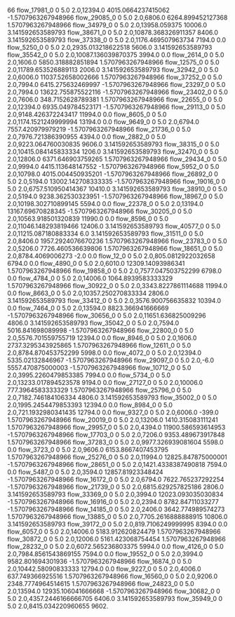 66 flow_17981_0 0 5.0 2.0,12394.0 4015.0664237415062 -1.5707963267948966 flow_29085_0 0 5.0 2.0,6806.0 6264.899452127368 1.5707963267948966 flow_34979_0 0 5.0 2.0,13958.059375 10006.0 3.141592653589793 flow_38671_0 0 5.0 2.0,10878.368326911357 8406.0 3.141592653589793 flow_37338_0 0 5.0 2.0,1176.469507963734 7194.0 0.0 flow_5250_0 0 5.0 2.0,2935.013218622518 5606.0 3.141592653589793 flow_35542_0 0 5.0 2.0,10087.136039870375 3994.0 0.0 flow_2614_0 0 5.0 2.0,1606.0 5850.318882851894 1.5707963267948966 flow_12575_0 0 5.0 2.0,11789.653526889113 2006.0 3.141592653589793 flow_32942_0 0 5.0 2.0,6006.0 11037.52658002666 1.5707963267948966 flow_37252_0 0 5.0 2.0,7994.0 6415.275632469997 -1.5707963267948966 flow_23297_0 0 5.0 2.0,7994.0 13622.755875522116 -1.5707963267948966 flow_23402_0 0 5.0 2.0,7606.0 348.7152628789381 1.5707963267948966 flow_22655_0 0 5.0 2.0,12394.0 6935.049784523171 -1.5707963267948966 flow_29113_0 0 5.0 2.0,9148.426372243417 11994.0 0.0 flow_8605_0 0 5.0 2.0,1174.1521249999994 13194.0 0.0 flow_9649_0 0 5.0 2.0,6794.0 7557.420979979219 -1.5707963267948966 flow_21736_0 0 5.0 2.0,7976.721386390955 4394.0 0.0 flow_2882_0 0 5.0 2.0,9223.064760030835 9606.0 3.141592653589793 flow_38315_0 0 5.0 2.0,10415.084145833334 1206.0 3.141592653589793 flow_32470_0 0 5.0 2.0,12806.0 6371.646903759265 1.5707963267948966 flow_29434_0 0 5.0 2.0,9994.0 4415.113648147552 -1.5707963267948966 flow_5952_0 0 5.0 2.0,10798.0 4015.004450935201 -1.5707963267948966 flow_26892_0 0 5.0 2.0,5194.0 13002.142708333335 -1.5707963267948966 flow_19016_0 0 5.0 2.0,6757.510950414367 10410.0 3.141592653589793 flow_38910_0 0 5.0 2.0,5194.0 9238.362530323951 -1.5707963267948966 flow_18967_0 0 5.0 2.0,10198.302710899145 5594.0 0.0 flow_22378_0 0 5.0 2.0,13194.0 13167.69670828345 -1.5707963267948966 flow_30205_0 0 5.0 2.0,10563.918501320839 11990.0 0.0 flow_8596_0 0 5.0 2.0,11046.148293819466 12406.0 3.141592653589793 flow_40577_0 0 5.0 2.0,11215.087180883334 6.0 3.141592653589793 flow_31511_0 0 5.0 2.0,8406.0 1957.2924076670236 1.5707963267948966 flow_23783_0 0 5.0 2.0,5206.0 7726.460536639806 1.5707963267948966 flow_18651_0 0 5.0 2.0,8784.4069006273 -2.0 0.0 flow_12_0 0 5.0 2.0,805.0812922032658 6794.0 0.0 flow_4890_0 0 5.0 2.0,6010.0 12309.14093986341 1.5707963267948966 flow_19858_0 0 5.0 2.0,7577.047503752299 6798.0 0.0 flow_4784_0 0 5.0 2.0,14006.0 1064.8939583333329 1.5707963267948966 flow_30922_0 0 5.0 2.0,3343.8227861114688 11994.0 0.0 flow_8663_0 0 5.0 2.0,10357.250270833334 2806.0 3.141592653589793 flow_33412_0 0 5.0 2.0,3576.900756635832 10394.0 0.0 flow_7464_0 0 5.0 2.0,13594.0 8823.366941666669 -1.5707963267948966 flow_30656_0 0 5.0 2.0,11651.636825009296 4806.0 3.141592653589793 flow_35042_0 0 5.0 2.0,7594.0 5016.841698089998 -1.5707963267948966 flow_22800_0 0 5.0 2.0,5576.701559755719 12394.0 0.0 flow_8946_0 0 5.0 2.0,1606.0 2737.3295343925865 1.5707963267948966 flow_12611_0 0 5.0 2.0,8784.870453752299 5998.0 0.0 flow_4072_0 0 5.0 2.0,12394.0 5335.02132846967 -1.5707963267948966 flow_29097_0 0 5.0 2.0,-6.0 5557.470875000003 -1.5707963267948966 flow_10712_0 0 5.0 2.0,3995.2260479853385 7994.0 0.0 flow_5734_0 0 5.0 2.0,13233.017894523578 9194.0 0.0 flow_27127_0 0 5.0 2.0,10006.0 777.3964583333329 1.5707963267948966 flow_25796_0 0 5.0 2.0,7182.746184106334 4806.0 3.141592653589793 flow_35002_0 0 5.0 2.0,1995.2454479853393 12394.0 0.0 flow_8984_0 0 5.0 2.0,721.1932980341435 12794.0 0.0 flow_9327_0 0 5.0 2.0,6006.0 -399.0 1.5707963267948966 flow_20019_0 0 5.0 2.0,13206.0 1410.315083111241 1.5707963267948966 flow_29957_0 0 5.0 2.0,4394.0 11900.586593614953 -1.5707963267948966 flow_17703_0 0 5.0 2.0,7206.0 9353.489673917848 1.5707963267948966 flow_37283_0 0 5.0 2.0,9977.326939081604 5598.0 0.0 flow_3723_0 0 5.0 2.0,9606.0 6153.8667407453795 1.5707963267948966 flow_25276_0 0 5.0 2.0,11994.0 12825.847875000001 -1.5707963267948966 flow_28651_0 0 5.0 2.0,1421.4338387490818 7594.0 0.0 flow_5487_0 0 5.0 2.0,3594.0 12857.81923348424 -1.5707963267948966 flow_16172_0 0 5.0 2.0,6794.0 7622.765237292254 -1.5707963267948966 flow_21739_0 0 5.0 2.0,6815.629257825186 2806.0 3.141592653589793 flow_33369_0 0 5.0 2.0,3994.0 12023.093035030834 -1.5707963267948966 flow_16916_0 0 5.0 2.0,2394.0 8782.84711033277 -1.5707963267948966 flow_14185_0 0 5.0 2.0,2406.0 3642.774989574273 1.5707963267948966 flow_13885_0 0 5.0 2.0,7705.2616888888915 10806.0 3.141592653589793 flow_39172_0 0 5.0 2.0,819.7106249999995 8394.0 0.0 flow_6057_0 0 5.0 2.0,14006.0 5183.912620824479 1.5707963267948966 flow_30872_0 0 5.0 2.0,12006.0 5161.423068754454 1.5707963267948966 flow_28232_0 0 5.0 2.0,6072.565236803375 5994.0 0.0 flow_4126_0 0 5.0 2.0,7984.8561543869155 7594.0 0.0 flow_19552_0 0 5.0 2.0,3994.0 9582.801694301936 -1.5707963267948966 flow_16874_0 0 5.0 2.0,10442.58090833333 12794.0 0.0 flow_9227_0 0 5.0 2.0,4006.0 637.749366925516 1.5707963267948966 flow_16560_0 0 5.0 2.0,9206.0 2348.7774964514615 1.5707963267948966 flow_24823_0 0 5.0 2.0,13594.0 12935.106041666668 -1.5707963267948966 flow_30682_0 0 5.0 2.0,4357.2446166666705 6406.0 3.141592653589793 flow_35949_0 0 5.0 2.0,8415.034220960655 9602.